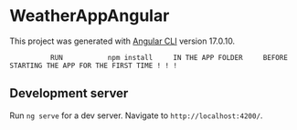 # WeatherAppAngular

This project was generated with [Angular CLI](https://github.com/angular/angular-cli) version 17.0.10.

              RUN           npm install     IN THE APP FOLDER     BEFORE  STARTING THE APP FOR THE FIRST TIME ! ! !

## Development server

Run `ng serve` for a dev server. Navigate to `http://localhost:4200/`.

